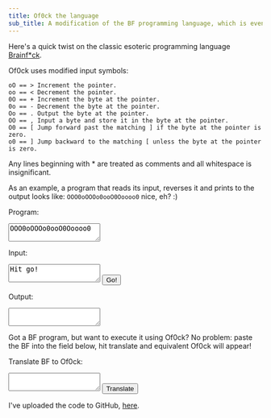 ```yaml
---
title: Of0ck the language
sub_title: A modification of the BF programming language, which is even worse to look at!
---
```

<script src="http://code.jquery.com/jquery-1.4.2.min.js"></script>
<script src="{{site.static_dir}}{{page.categories}}/{{page.date | date: '%Y-%m-%d'}}/of0ck.js"></script>
<script>
    function go() {
        var input = $("#program").val();
        var stdin = $("#input").val();
        var output = "no input";

        if (input != undefined && input != "") {
            try {
                output = interpret(input, stdin);
            } catch (er) {
                alert("Error: " + er);
                return;
            }
        }

        $("#output").val(output);
    }

    function doTranslate() {
        var bf = $("#toTranslate").val();
        $("#toTranslate").val(translateBfToOf0ck(bf));
    }
</script>

Here's a quick twist on the classic esoteric programming language
[Brainf*ck][brainfuck].

Of0ck uses modified input symbols:

```text
oO == > Increment the pointer.
oo == < Decrement the pointer.
0O == + Increment the byte at the pointer.
0o == - Decrement the byte at the pointer.
Oo == . Output the byte at the pointer.
OO == , Input a byte and store it in the byte at the pointer.
O0 == [ Jump forward past the matching ] if the byte at the pointer is zero.
o0 == ] Jump backward to the matching [ unless the byte at the pointer is zero.
```

Any lines beginning with * are treated as comments and all whitespace is
insignificant.

As an example, a program that reads its input, reverses it and prints to the
output looks like: `OOO0oOOOo0ooO0Ooooo0` nice, eh? :)

Program:  
<textarea id="program">OOO0oOOOo0ooO0Ooooo0</textarea>

Input:  
<textarea id="input">Hit go!</textarea>

<input type="submit" value="Go!" onclick="go()"/>  
<span id="info"></span>

Output:  
<textarea id="output"></textarea>

Got a BF program, but want to execute it using Of0ck? No problem:
paste the BF into the field below, hit translate and equivalent
Of0ck will appear!

Translate BF to Of0ck:  
<textarea id="toTranslate"></textarea>

<input type="submit" value="Translate" onclick="doTranslate()"/>

I've uploaded the code to GitHub, [here][github_link].

[brainfuck]: http://esolangs.org/wiki/Brainfuck
[github_link]: https://github.com/owst/of0ck
